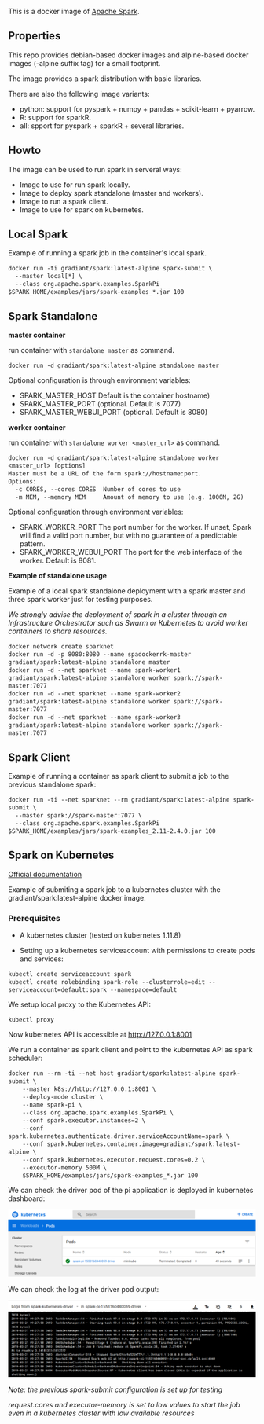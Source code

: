 This is a docker image of [Apache Spark](https://spark.apache.org/).

## Properties

This repo provides debian-based docker images and alpine-based docker images (-alpine suffix tag) for a small footprint.

The image provides a spark distribution with basic libraries.

There are also the following image variants:
- python: support for pyspark + numpy + pandas + scikit-learn + pyarrow.
- R: support for sparkR.
- all: spport for pyspark + sparkR + several libraries.

## Howto
The image can be used to run spark in serveral ways:
- Image to use for run spark locally.
- Image to deploy spark standalone (master and workers).
- Image to run a spark client.
- Image to use for spark on kubernetes.


## Local Spark
Example of running a spark job in the container's local spark. 

```
docker run -ti gradiant/spark:latest-alpine spark-submit \
  --master local[*] \
  --class org.apache.spark.examples.SparkPi $SPARK_HOME/examples/jars/spark-examples_*.jar 100
```

## Spark Standalone 

**master container**

run container with `standalone master` as command.

``` 
docker run -d gradiant/spark:latest-alpine standalone master
```

Optional configuration is through environment variables:

- SPARK_MASTER_HOST Default is the container hostname)
- SPARK_MASTER_PORT (optional. Default is 7077)
- SPARK_MASTER_WEBUI_PORT (optional. Default is 8080)

**worker container**

run container with `standalone worker <master_url>` as command. 

```
docker run -d gradiant/spark:latest-alpine standalone worker <master_url> [options]
Master must be a URL of the form spark://hostname:port.
Options:
  -c CORES, --cores CORES  Number of cores to use
  -m MEM, --memory MEM     Amount of memory to use (e.g. 1000M, 2G)
```

Optional configuration through environment variables:
- SPARK_WORKER_PORT       The port number for the worker. 
If unset, Spark will find a valid port number, but with no guarantee of a predictable pattern.
- SPARK_WORKER_WEBUI_PORT The port for the web interface of the worker. Default is 8081.

**Example of standalone usage**

Example of a local spark standalone deployment with a spark master and three spark worker just for testing purposes.

*We strongly advise the deployment of spark in a cluster through an Infrastructure Orchestrator such as Swarm or Kubernetes to avoid worker containers to share resources.*


```
docker network create sparknet
docker run -d -p 8080:8080 --name spadockerrk-master gradiant/spark:latest-alpine standalone master
docker run -d --net sparknet --name spark-worker1 gradiant/spark:latest-alpine standalone worker spark://spark-master:7077
docker run -d --net sparknet --name spark-worker2 gradiant/spark:latest-alpine standalone worker spark://spark-master:7077
docker run -d --net sparknet --name spark-worker3 gradiant/spark:latest-alpine standalone worker spark://spark-master:7077
```
## Spark Client
Example of running a container as spark client to submit a job to the previous standalone spark:

```
docker run -ti --net sparknet --rm gradiant/spark:latest-alpine spark-submit \
  --master spark://spark-master:7077 \
  --class org.apache.spark.examples.SparkPi $SPARK_HOME/examples/jars/spark-examples_2.11-2.4.0.jar 100
```

## Spark on Kubernetes

[Official documentation](https://spark.apache.org/docs/latest/running-on-kubernetes.html)

Example of submiting a spark job to a kubernetes cluster with the gradiant/spark:latest-alpine docker image.

### Prerequisites

- A kubernetes cluster (tested on kubernetes 1.11.8)

- Setting up a kubernetes serviceaccount with permissions to create pods and services:

```
kubectl create serviceaccount spark
kubectl create rolebinding spark-role --clusterrole=edit --serviceaccount=default:spark --namespace=default
```


We setup local proxy to the Kubernetes API:

```
kubectl proxy
```
Now kubernetes API is accessible at http://127.0.0.1:8001

We run a container as spark client and point to the kubernetes API as spark scheduler: 
```
docker run --rm -ti --net host gradiant/spark:latest-alpine spark-submit \
    --master k8s://http://127.0.0.1:8001 \
    --deploy-mode cluster \
    --name spark-pi \
    --class org.apache.spark.examples.SparkPi \
    --conf spark.executor.instances=2 \
    --conf spark.kubernetes.authenticate.driver.serviceAccountName=spark \
    --conf spark.kubernetes.container.image=gradiant/spark:latest-alpine \
    --conf spark.kubernetes.executor.request.cores=0.2 \
    --executor-memory 500M \
    $SPARK_HOME/examples/jars/spark-examples_*.jar 100
   ```
We can check the driver pod of the pi application is deployed in kubernetes dashboard:

![driver pod](https://github.com/Gradiant/dockerized-spark/blob/master/images/spark-kubernetes.png)

We can check the log at the driver pod output:

![driver pod_logs](https://github.com/Gradiant/dockerized-spark/blob/master/images/driver-pod-logs.png)

*Note: the previous spark-submit configuration is set up for testing*

*request.cores and executor-memory is set to low values to start the job even in a kubernetes cluster with low available resources*
